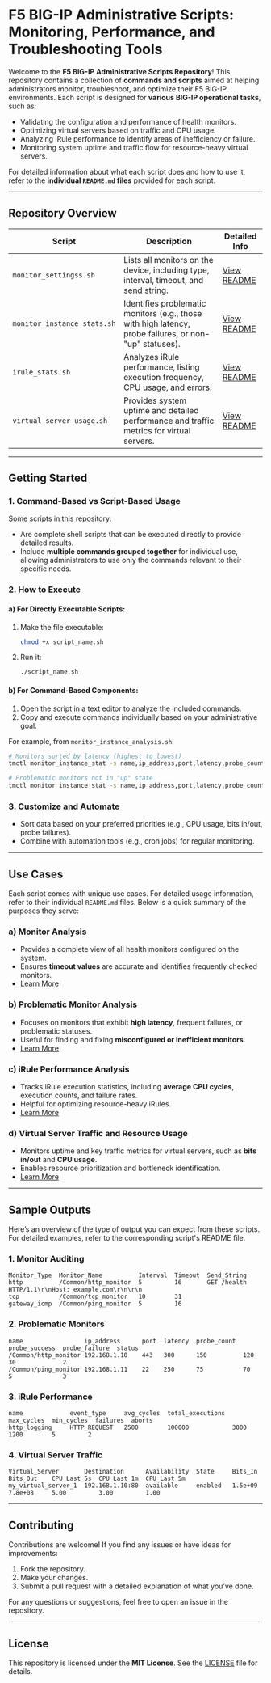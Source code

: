# F5 BIG-IP Administrative Scripts: Monitoring, Performance, and Troubleshooting Tools

Welcome to the **F5 BIG-IP Administrative Scripts Repository**! This repository contains a collection of **commands and scripts** aimed at helping administrators monitor, troubleshoot, and optimize their F5 BIG-IP environments. Each script is designed for **various BIG-IP operational tasks**, such as:
- Validating the configuration and performance of health monitors.
- Optimizing virtual servers based on traffic and CPU usage.
- Analyzing iRule performance to identify areas of inefficiency or failure.
- Monitoring system uptime and traffic flow for resource-heavy virtual servers.

For detailed information about what each script does and how to use it, refer to the **individual `README.md` files** provided for each script.

---

## **Repository Overview**

| **Script**                        | **Description**                                                                                           | **Detailed Info**                      |
|------------------------------------|-----------------------------------------------------------------------------------------------------------|-----------------------------------------|
| `monitor_settingss.sh`             | Lists all monitors on the device, including type, interval, timeout, and send string.                     | [View README](/system_usage/monitor_settingREADME.MDd) |
| `monitor_instance_stats.sh`    | Identifies problematic monitors (e.g., those with high latency, probe failures, or non-"up" statuses).    | [View README](/system_usage/montor_instance_statsREADME.MD) |
| `irule_stats.sh`            | Analyzes iRule performance, listing execution frequency, CPU usage, and errors.                           | [View README](/system_usage/irule_statsREADME.MD) |
| `virtual_server_usage.sh`      | Provides system uptime and detailed performance and traffic metrics for virtual servers.                  | [View README](/system_usage/virtualserverusageREADME.MD) |

---

## **Getting Started**

### **1. Command-Based vs Script-Based Usage**
Some scripts in this repository:
- Are complete shell scripts that can be executed directly to provide detailed results.
- Include **multiple commands grouped together** for individual use, allowing administrators to use only the commands relevant to their specific needs.

### **2. How to Execute**
#### a) **For Directly Executable Scripts**:
1. Make the file executable:
   ```bash
   chmod +x script_name.sh
   ```
2. Run it:
   ```bash
   ./script_name.sh
   ```

#### b) **For Command-Based Components**:
1. Open the script in a text editor to analyze the included commands.
2. Copy and execute commands individually based on your administrative goal.

For example, from `monitor_instance_analysis.sh`:
```bash
# Monitors sorted by latency (highest to lowest)
tmctl monitor_instance_stat -s name,ip_address,port,latency,probe_count,probe_success,probe_failure -K probe_count,latency -O -w 300  | awk 'NR <= 2 || $4 != 0'

# Problematic monitors not in "up" state
tmctl monitor_instance_stat -s name,ip_address,port,latency,probe_count,probe_success,probe_failure,status -K probe_count,probe_failure -O -w 300 | awk 'NR <= 2 || $8 != 1'
```

### **3. Customize and Automate**
- Sort data based on your preferred priorities (e.g., CPU usage, bits in/out, probe failures).
- Combine with automation tools (e.g., cron jobs) for regular monitoring.

---

## **Use Cases**

Each script comes with unique use cases. For detailed usage information, refer to their individual `README.md` files. Below is a quick summary of the purposes they serve:

### **a) Monitor Analysis**
- Provides a complete view of all health monitors configured on the system.
- Ensures **timeout values** are accurate and identifies frequently checked monitors.
- [Learn More](path/to/monitor_analysis/README.md)

### **b) Problematic Monitor Analysis**
- Focuses on monitors that exhibit **high latency**, frequent failures, or problematic statuses.
- Useful for finding and fixing **misconfigured or inefficient monitors**.
- [Learn More](path/to/monitor_instance_analysis/README.md)

### **c) iRule Performance Analysis**
- Tracks iRule execution statistics, including **average CPU cycles**, execution counts, and failure rates.
- Helpful for optimizing resource-heavy iRules.
- [Learn More](path/to/irule_performance/README.md)

### **d) Virtual Server Traffic and Resource Usage**
- Monitors uptime and key traffic metrics for virtual servers, such as **bits in/out** and **CPU usage**.
- Enables resource prioritization and bottleneck identification.
- [Learn More](path/to/virtual_server_analysis/README.md)

---

## **Sample Outputs**

Here’s an overview of the type of output you can expect from these scripts. For detailed examples, refer to the corresponding script's README file.

### **1. Monitor Auditing**
```plaintext
Monitor_Type  Monitor_Name          Interval  Timeout  Send_String
http          /Common/http_monitor  5         16       GET /health HTTP/1.1\r\nHost: example.com\r\n\r\n
tcp           /Common/tcp_monitor   10        31       
gateway_icmp  /Common/ping_monitor  5         16       
```

### **2. Problematic Monitors**
```plaintext
name                 ip_address      port  latency  probe_count  probe_success  probe_failure  status
/Common/http_monitor 192.168.1.10    443   300      150          120            30             2
/Common/ping_monitor 192.168.1.11    22    250      75           70             5              3
```

### **3. iRule Performance**
```plaintext
name             event_type     avg_cycles  total_executions  max_cycles  min_cycles  failures  aborts
http_logging     HTTP_REQUEST   2500        100000            3000        1200        5         2
```

### **4. Virtual Server Traffic**
```plaintext
Virtual_Server       Destination      Availability  State     Bits_In    Bits_Out    CPU_Last_5s  CPU_Last_1m  CPU_Last_5m
my_virtual_server_1  192.168.1.10:80  available     enabled   1.5e+09    7.8e+08     5.00         3.00         1.00
```

---

## **Contributing**

Contributions are welcome! If you find any issues or have ideas for improvements:
1. Fork the repository.
2. Make your changes.
3. Submit a pull request with a detailed explanation of what you’ve done.

For any questions or suggestions, feel free to open an issue in the repository.

---

## **License**

This repository is licensed under the **MIT License**. See the [LICENSE](LICENSE) file for details.
